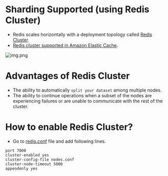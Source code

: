 # Sharding Supported (using Redis Cluster)
- Redis scales horizontally with a deployment topology called [Redis Cluster](https://redis.io/docs/manual/scaling/).
- [Redis cluster supported in Amazon Elastic Cache](../../../2_AWS/6_DatabaseServices/AmazonElasticCache/Readme.md).

![img.png](https://i1.wp.com/www.learnsteps.com/wp-content/uploads/2020/07/cluster.png?w=840&ssl=1)

# Advantages of Redis Cluster
- The ability to automatically `split your dataset` among multiple nodes.
- The ability to continue operations when a subset of the nodes are experiencing failures or are unable to communicate with the rest of the cluster.

# How to enable Redis Cluster?
- Go to [redis.conf](https://redis.io/docs/manual/scaling/) file and add following lines.

```
port 7000
cluster-enabled yes
cluster-config-file nodes.conf
cluster-node-timeout 5000
appendonly yes
```